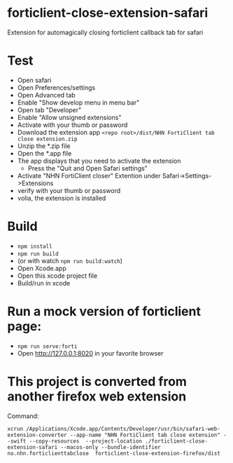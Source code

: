 # forticlient-close-extension-safari

Extension for automagically closing forticlient callback tab for safari

# Test

- Open safari
- Open Preferences/settings
- Open Advanced tab
- Enable "Show develop menu in menu bar"
- Open tab "Developer"
- Enable "Allow unsigned extensions"
- Activate with your thumb or password
- Download the extension app `<repo root>/dist/NHN FortiClient tab close extension.zip`
- Unzip the \*.zip file
- Open the \*.app file
- The app displays that you need to activate the extension
  - Press the "Quit and Open Safari settings"
- Activate "NHN FortiClient closer" Extention under Safari->Settings->Extensions
- verify with your thumb or password
- volia, the extension is installed

# Build

- `npm install`
- `npm run build`
- (or with watch `npm run build:watch`)
- Open Xcode.app
- Open this xcode project file
- Build/run in xcode

# Run a mock version of forticlient page:

- `npm run serve:forti`
- Open http://127.0.0.1:8020 in your favorite browser

# This project is converted from another firefox web extension

Command:

`xcrun /Applications/Xcode.app/Contents/Developer/usr/bin/safari-web-extension-converter --app-name "NHN FortiClient tab close extension" --swift --copy-resources  --project-location ./forticlient-close-extension-safari --macos-only --bundle-identifier no.nhn.forticlienttabclose  forticlient-close-extension-firefox/dist`

#
